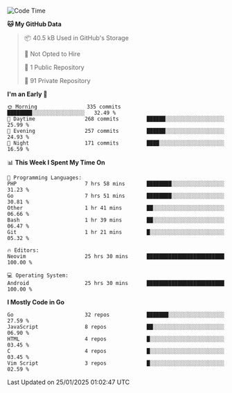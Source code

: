 
<!--START_SECTION:waka-->
![Code Time](http://img.shields.io/badge/Code%20Time-5%2C658%20hrs%2030%20mins-blue)

**🐱 My GitHub Data** 

> 📦 40.5 kB Used in GitHub's Storage 
 > 
> 🚫 Not Opted to Hire
 > 
> 📜 1 Public Repository 
 > 
> 🔑 91 Private Repository 
 > 
**I'm an Early 🐤** 

```text
🌞 Morning                335 commits         ████████░░░░░░░░░░░░░░░░░   32.49 % 
🌆 Daytime                268 commits         ██████░░░░░░░░░░░░░░░░░░░   25.99 % 
🌃 Evening                257 commits         ██████░░░░░░░░░░░░░░░░░░░   24.93 % 
🌙 Night                  171 commits         ████░░░░░░░░░░░░░░░░░░░░░   16.59 % 
```


📊 **This Week I Spent My Time On** 

```text
💬 Programming Languages: 
PHP                      7 hrs 58 mins       ████████░░░░░░░░░░░░░░░░░   31.23 % 
Go                       7 hrs 51 mins       ████████░░░░░░░░░░░░░░░░░   30.81 % 
Other                    1 hr 41 mins        ██░░░░░░░░░░░░░░░░░░░░░░░   06.66 % 
Bash                     1 hr 39 mins        ██░░░░░░░░░░░░░░░░░░░░░░░   06.47 % 
Git                      1 hr 21 mins        █░░░░░░░░░░░░░░░░░░░░░░░░   05.32 % 

🔥 Editors: 
Neovim                   25 hrs 30 mins      █████████████████████████   100.00 % 

💻 Operating System: 
Android                  25 hrs 30 mins      █████████████████████████   100.00 % 
```

**I Mostly Code in Go** 

```text
Go                       32 repos            ███████░░░░░░░░░░░░░░░░░░   27.59 % 
JavaScript               8 repos             ██░░░░░░░░░░░░░░░░░░░░░░░   06.90 % 
HTML                     4 repos             █░░░░░░░░░░░░░░░░░░░░░░░░   03.45 % 
C                        4 repos             █░░░░░░░░░░░░░░░░░░░░░░░░   03.45 % 
Vim Script               3 repos             █░░░░░░░░░░░░░░░░░░░░░░░░   02.59 % 
```




 Last Updated on 25/01/2025 01:02:47 UTC
<!--END_SECTION:waka-->

